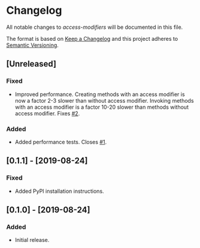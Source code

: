 # Changelog

<!-- markdownlint-disable MD024 -->

All notable changes to *access-modifiers* will be documented in this file.

The format is based on [Keep a Changelog](http://keepachangelog.com/en/1.0.0/)
and this project adheres to [Semantic Versioning](http://semver.org/spec/v2.0.0.html).

<!-- The line "## <square-bracket>Unreleased</square-bracket>" is replaced by the ci/release.py script with the new release version and release date. -->

## [Unreleased]

### Fixed

- Improved performance. Creating methods with an access modifier is now a factor 2-3 slower than without access modifier. Invoking methods with an access modifier is a factor 10-20 slower than methods without access modifier. Fixes [#2](https://github.com/fniessink/access-modifiers/issues/2).

### Added

- Added performance tests. Closes [#1](https://github.com/fniessink/access-modifiers/issues/1).

## [0.1.1] - [2019-08-24]

### Fixed

- Added PyPI installation instructions.

## [0.1.0] - [2019-08-24]

### Added

- Initial release. 
